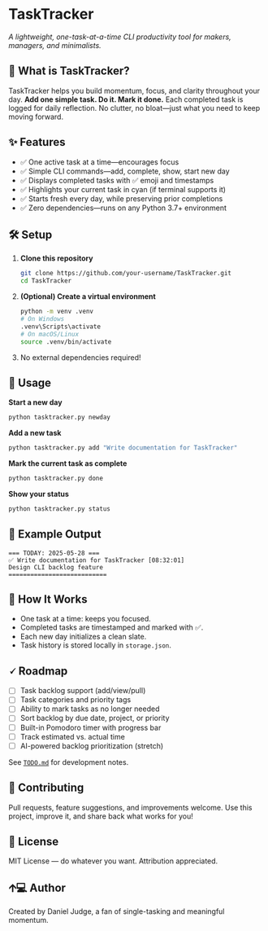 # TaskTracker

*A lightweight, one-task-at-a-time CLI productivity tool for makers, managers, and minimalists.*

## 🚀 What is TaskTracker?

TaskTracker helps you build momentum, focus, and clarity throughout your day.
**Add one simple task. Do it. Mark it done.**
Each completed task is logged for daily reflection.
No clutter, no bloat—just what you need to keep moving forward.

## ✨ Features

* ✅ One active task at a time—encourages focus
* ✅ Simple CLI commands—add, complete, show, start new day
* ✅ Displays completed tasks with ✅ emoji and timestamps
* ✅ Highlights your current task in cyan (if terminal supports it)
* ✅ Starts fresh every day, while preserving prior completions
* ✅ Zero dependencies—runs on any Python 3.7+ environment

## 🛠️ Setup

1. **Clone this repository**

   ```bash
   git clone https://github.com/your-username/TaskTracker.git
   cd TaskTracker
   ```

2. **(Optional) Create a virtual environment**

   ```bash
   python -m venv .venv
   # On Windows
   .venv\Scripts\activate
   # On macOS/Linux
   source .venv/bin/activate
   ```

3. No external dependencies required!

## 🏃 Usage

**Start a new day**

```bash
python tasktracker.py newday
```

**Add a new task**

```bash
python tasktracker.py add "Write documentation for TaskTracker"
```

**Mark the current task as complete**

```bash
python tasktracker.py done
```

**Show your status**

```bash
python tasktracker.py status
```

## 🧮 Example Output

```
=== TODAY: 2025-05-28 ===
✅ Write documentation for TaskTracker [08:32:01]
Design CLI backlog feature
===========================
```

## 🧠 How It Works

* One task at a time: keeps you focused.
* Completed tasks are timestamped and marked with ✅.
* Each new day initializes a clean slate.
* Task history is stored locally in `storage.json`.

## 🗸️ Roadmap

* [ ] Task backlog support (add/view/pull)
* [ ] Task categories and priority tags
* [ ] Ability to mark tasks as no longer needed
* [ ] Sort backlog by due date, project, or priority
* [ ] Built-in Pomodoro timer with progress bar
* [ ] Track estimated vs. actual time
* [ ] AI-powered backlog prioritization (stretch)

See [`TODO.md`](TODO.md) for development notes.

## 🙌 Contributing

Pull requests, feature suggestions, and improvements welcome.
Use this project, improve it, and share back what works for you!

## 📝 License

MIT License — do whatever you want. Attribution appreciated.

## 🡩‍💻 Author

Created by Daniel Judge, a fan of single-tasking and meaningful momentum.
